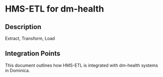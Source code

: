 # HMS-ETL for dm-health

## Description

Extract, Transform, Load

## Integration Points

This document outlines how HMS-ETL is integrated with dm-health systems in Dominica.
